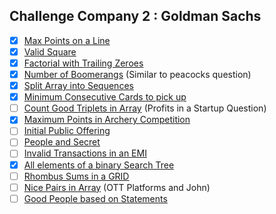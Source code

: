 ## Challenge Company 2 : Goldman Sachs
- [x] [Max Points on a Line](https://leetcode.com/problems/max-points-on-a-line/)
- [x] [Valid Square](https://leetcode.com/problems/valid-square/)
- [x] [Factorial with Trailing Zeroes](https://leetcode.com/problems/factorial-trailing-zeroes/)
- [x] [Number of Boomerangs](https://leetcode.com/problems/number-of-boomerangs/) (Similar to peacocks question)
- [x] [Split Array into Sequences](https://leetcode.com/problems/split-array-into-consecutive-subsequences/)
- [x] [Minimum Consecutive Cards to pick up](https://leetcode.com/problems/minimum-consecutive-cards-to-pick-up/)
- [ ] [Count Good Triplets in Array](https://leetcode.com/problems/count-good-triplets-in-an-array/) (Profits in a Startup Question)
- [x] [Maximum Points in Archery Competition](https://leetcode.com/problems/maximum-points-in-an-archery-competition/)
- [ ] [Initial Public Offering](https://leetcode.com/problems/ipo/)
- [ ] [People and Secret](https://leetcode.com/problems/number-of-people-aware-of-a-secret/)
- [ ] [Invalid Transactions in an EMI](https://leetcode.com/problems/invalid-transactions/)
- [x] [All elements of a binary Search Tree](https://leetcode.com/problems/all-elements-in-two-binary-search-trees/)
- [ ] [Rhombus Sums in a GRID](https://leetcode.com/problems/get-biggest-three-rhombus-sums-in-a-grid/)
- [ ] [Nice Pairs in Array](https://leetcode.com/problems/count-nice-pairs-in-an-array/) (OTT Platforms and John)
- [ ] [Good People based on Statements](https://leetcode.com/problems/maximum-good-people-based-on-statements/)
